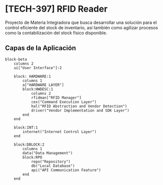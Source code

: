 # [TECH-397] RFID Reader

Proyecto de Materia Integradora que busca desarrollar una solución para el control eficiente del
stock de inventario, así también como agilizar procesos como la contabilización del stock físico
disponible.


## Capas de la Aplicación

```mermaid
block-beta
    columns 2
    ui["User Interface"]:2

    block: HARDWARE:1
        columns 1
        a["HARDWARE LAYER"]
        block:HWDESC:1
            columns 2
            rfidman["RFID Manager"]
            cex("Command Execution Layer")
            hal("RFID Abstraction and Vendor Detection")
            driver("Vendor Implementation and SDK Layer")
        end
    end

    block:INT:1
        internet("Internet Control Layer")
    end

    block:DBLOCK:2
        columns 1
        data("Data Management")
        block:RPO
            repo("Repository")
            db("Local Database")
            api("API Communication Feature")
        end
    end
```